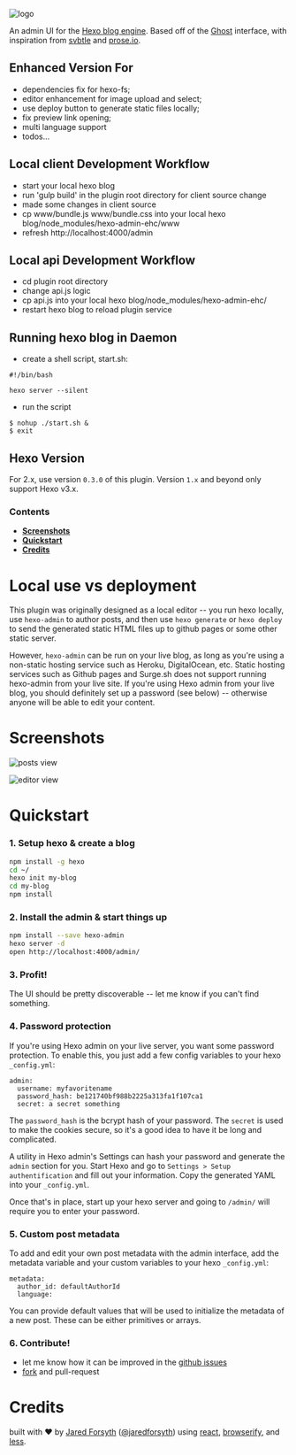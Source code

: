 ![logo](docs/logo.png?raw=true)

An admin UI for the [Hexo blog engine](http://hexo.io). Based off of the [Ghost](http://ghost.org) interface, with inspiration from [svbtle](http://svbtle.com) and [prose.io](http://prose.io).

## Enhanced Version For

- dependencies fix for hexo-fs;
- editor enhancement for image upload and select;
- use deploy button to generate static files locally;
- fix preview link opening;
- multi language support
- todos...

## Local client Development Workflow

- start your local hexo blog
- run 'gulp build' in the plugin root directory for client source change
- made some changes in client source
- cp www/bundle.js www/bundle.css into your local hexo blog/node_modules/hexo-admin-ehc/www
- refresh http://localhost:4000/admin

## Local api Development Workflow

- cd plugin root directory
- change api.js logic
- cp api.js into your local hexo blog/node_modules/hexo-admin-ehc/
- restart hexo blog to reload plugin service

## Running hexo blog in Daemon

- create a shell script, start.sh:

```
#!/bin/bash

hexo server --silent
```

- run the script

```
$ nohup ./start.sh &
$ exit
```


## Hexo Version

For 2.x, use version `0.3.0` of this plugin. Version `1.x` and beyond only
support Hexo v3.x.

### Contents
- [**Screenshots**](#screenshots)
- [**Quickstart**](#quickstart)
- [**Credits**](#credits)

# Local use vs deployment
This plugin was originally designed as a local editor -- you run hexo locally, use `hexo-admin` to author posts, and then use `hexo generate` or `hexo deploy` to send the generated static HTML files up to github pages or some other static server.

However, `hexo-admin` can be run on your live blog, as long as you're using a non-static hosting service such as Heroku, DigitalOcean, etc. Static hosting services such as Github pages and Surge.sh does not support running hexo-admin from your live site.
If you're using Hexo admin from your live blog, you should definitely set up a password (see below) -- otherwise anyone will be able to edit your content.

# Screenshots
![posts view](docs/pasted-0.png?raw=true)

![editor view](docs/pasted-1.png?raw=true)

# Quickstart
### 1. Setup hexo & create a blog
```sh
npm install -g hexo
cd ~/
hexo init my-blog
cd my-blog
npm install
```
### 2. Install the admin & start things up
```sh
npm install --save hexo-admin
hexo server -d
open http://localhost:4000/admin/
```
### 3. Profit!
The UI should be pretty discoverable -- let me know if you can't find something.

### 4. Password protection
If you're using Hexo admin on your live server, you want some password
protection. To enable this, you just add a few config variables to your hexo
`_config.yml`:

```
admin:
  username: myfavoritename
  password_hash: be121740bf988b2225a313fa1f107ca1
  secret: a secret something
```

The `password_hash` is the bcrypt hash of your password. The `secret` is used
to make the cookies secure, so it's a good idea to have it be long and
complicated.

A utility in Hexo admin's Settings can hash your password and generate the `admin`
section for you. Start Hexo and go to `Settings > Setup authentification`
and fill out your information. Copy the generated YAML into your `_config.yml`.

Once that's in place, start up your hexo server and going to `/admin/` will
require you to enter your password.

### 5. Custom post metadata
To add and edit your own post metadata with the admin interface, add the
metadata variable and your custom variables to your hexo `_config.yml`:
```
metadata:
  author_id: defaultAuthorId
  language:
```
You can provide default values that will be used to initialize the metadata
of a new post. These can be either primitives or arrays.

### 6. Contribute!
- let me know how it can be improved in the [github
  issues](https://github.com/jaredly/hexo-admin/issues)
- [fork](https://github.com/jaredly/hexo-admin) and pull-request

# Credits

built with ❤ by [Jared Forsyth](http://jaredly.github.io)
([@jaredforsyth](http://twitter.com/jaredforsyth)) using
[react](http://facebook.github.io/react), [browserify](
http://browserify.org), and [less](http://lesscss.org).
